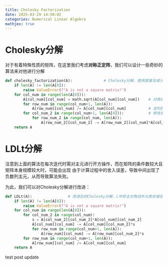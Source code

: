 ```yaml
---
title: Cholesky Factorization
date: 2025-03-29 14:50:02
categories: Numerical Linear Algebra
mathjex: true
---
```


# Cholesky分解
对于有着特殊性质的矩阵，在这里我们考虑**对称正定阵**，我们可以设计一些奇妙的算法来对他进行分解
```python
def cholesky_factorization(A):              # Cholesky分解，使用直接法减少计算量，得到的下三角矩阵L进行了本地化存储
    if len(A) != len(A[0]):
        raise ValueError(f"A is not a square matrix!")
    for col_num in range(len(A[0])):
        A[col_num][col_num] = math.sqrt(A[col_num][col_num])    # 对角线元素
        for row_num in range(col_num+1, len(A)):    
            A[row_num][col_num] /= A[col_num][col_num]          # 该列的下三角部分，计算后直接原地储存
        for col_num_2 in range(col_num+1, len(A[0])):           # 修改右下角剩余矩阵元素的值，提前减去求和中的一项，减少重复计算
            for row_num_2 in range(col_num, len(A)):
                A[row_num_2][col_num_2] -= A[row_num_2][col_num]*A[col_num_2][col_num] 
    return A
```

# LDLt分解
注意到上面的算法在每次迭代时需对主元进行开方操作，而在矩阵的条件数较大且矩阵本身规模较大时，可能会出现
由于计算过程中的舍入误差，导致中间出现了负数列主元，从而导致算法失败。

为此，我们可以对Cholesky分解进行改进：
```python
def LDLt(A):                # 改进后的Cholesky分解，L中除主对角线外元素存储在初始矩阵的对应位置，对角线位置用于存放D中的元素
    if len(A) != len(A[0]):
        raise ValueError(f"A is not a square matrix!")
    for col_num in range(len(A[0])):
        for col_num_2 in range(col_num):
            s = A[col_num_2][col_num_2]*A[col_num][col_num_2]
            A[col_num][col_num] -= A[col_num][col_num_2]*s
            for row_num in range(col_num+1, len(A)):
                A[row_num][col_num] -= A[row_num][col_num_2]*s
        for row_num in range(col_num+1, len(A)):
            A[row_num][col_num] /= A[col_num][col_num]
    return A
```

test post update
